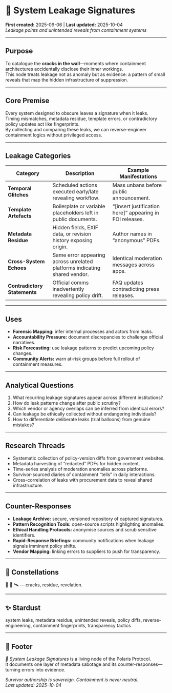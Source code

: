 # 🧼 System Leakage Signatures  
**First created:** 2025-09-06  |  **Last updated:** 2025-10-04  
*Leakage points and unintended reveals from containment systems*

---

## Purpose
To catalogue the **cracks in the wall**—moments where containment architectures accidentally disclose their inner workings.  
This node treats leakage not as anomaly but as evidence: a pattern of small reveals that map the hidden infrastructure of suppression.

---

## Core Premise
Every system designed to obscure leaves a signature when it leaks.  
Timing mismatches, metadata residue, template errors, or contradictory policy updates act like fingerprints.  
By collecting and comparing these leaks, we can reverse-engineer containment logics without privileged access.

---

## Leakage Categories
| Category | Description | Example Manifestations |
|-----------|-------------|------------------------|
| **Temporal Glitches** | Scheduled actions executed early/late revealing workflow. | Mass unbans before public announcement. |
| **Template Artefacts** | Boilerplate or variable placeholders left in public documents. | “[insert justification here]” appearing in FOI releases. |
| **Metadata Residue** | Hidden fields, EXIF data, or revision history exposing origin. | Author names in “anonymous” PDFs. |
| **Cross-System Echoes** | Same error appearing across unrelated platforms indicating shared vendor. | Identical moderation messages across apps. |
| **Contradictory Statements** | Official comms inadvertently revealing policy drift. | FAQ updates contradicting press releases. |

---

## Uses
- **Forensic Mapping:** infer internal processes and actors from leaks.  
- **Accountability Pressure:** document discrepancies to challenge official narratives.  
- **Risk Forecasting:** use leakage patterns to predict upcoming policy changes.  
- **Community Alerts:** warn at-risk groups before full rollout of containment measures.  

---

## Analytical Questions
1. What recurring leakage signatures appear across different institutions?  
2. How do leak patterns change after public scrutiny?  
3. Which vendor or agency overlaps can be inferred from identical errors?  
4. Can leakage be ethically collected without endangering individuals?  
5. How to differentiate deliberate leaks (trial balloons) from genuine mistakes?  

---

## Research Threads
- Systematic collection of policy-version diffs from government websites.  
- Metadata harvesting of “redacted” PDFs for hidden content.  
- Time-series analysis of moderation anomalies across platforms.  
- Survivor-sourced diaries of containment “tells” in daily interactions.  
- Cross-correlation of leaks with procurement data to reveal shared infrastructure.  

---

## Counter-Responses
- **Leakage Archive:** secure, versioned repository of captured signatures.  
- **Pattern Recognition Tools:** open-source scripts highlighting anomalies.  
- **Ethical Handling Protocols:** anonymise sources and scrub sensitive identifiers.  
- **Rapid-Response Briefings:** community notifications when leakage signals imminent policy shifts.  
- **Vendor Mapping:** linking errors to suppliers to push for transparency.

---

## 🌌 Constellations
🧼 🧿 🛰️ — cracks, residue, revelation.

---

## ✨ Stardust
system leaks, metadata residue, unintended reveals, policy diffs, reverse-engineering, containment fingerprints, transparency tactics

---

## 🏮 Footer
*🧼 System Leakage Signatures* is a living node of the Polaris Protocol.  
It documents one layer of metadata sabotage and its counter-responses—turning errors into evidence.

*Survivor authorship is sovereign. Containment is never neutral.*  
_Last updated: 2025-10-04_
